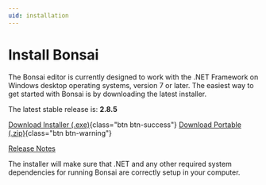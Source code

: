 ```yaml
---
uid: installation
---
```


# Install Bonsai

The Bonsai editor is currently designed to work with the .NET Framework on Windows desktop operating systems, version 7 or later. The easiest way to get started with Bonsai is by downloading the latest installer.

<!-- [RELEASE_INFO] The info below is generated automatically by .github/workflows/update-version.yml, don't modify it by hand! -->
The latest stable release is: **2.8.5**

[<i class="fa fa-download"></i> Download Installer (.exe)](https://github.com/bonsai-rx/bonsai/releases/download/2.8.5/Bonsai-2.8.5.exe){class="btn btn-success"}
[<i class="fa fa-download"></i> Download Portable (.zip)](https://github.com/bonsai-rx/bonsai/releases/download/2.8.5/Bonsai.zip){class="btn btn-warning"}
<!-- [/RELEASE_INFO] -->

[Release Notes](https://github.com/bonsai-rx/bonsai/releases?q=prerelease%3Afalse)

The installer will make sure that .NET and any other required system dependencies for running Bonsai are correctly setup in your computer.